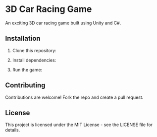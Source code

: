 # 3D Car Racing Game
An exciting 3D car racing game built using Unity and C#.
## Installation
1. Clone this repository:

2. Install dependencies:

3. Run the game:
## Contributing
Contributions are welcome! Fork the repo and create a pull request.

## License
This project is licensed under the MIT License - see the LICENSE file for details.
